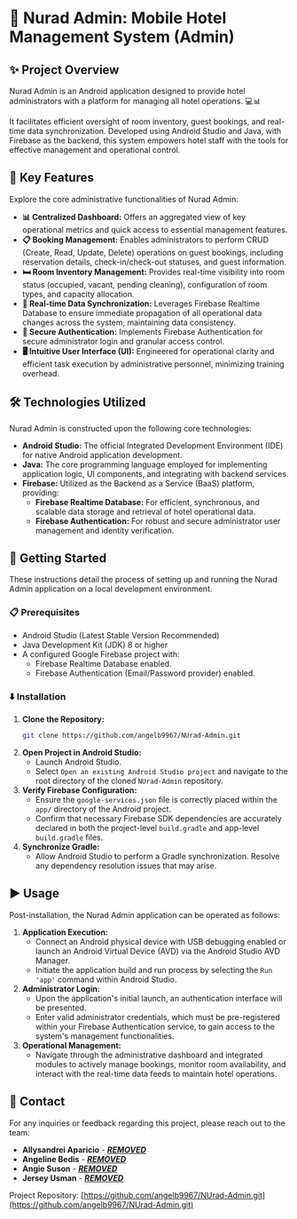 # 🏨 Nurad Admin: Mobile Hotel Management System (Admin)

## ✨ Project Overview

Nurad Admin is an Android application designed to provide hotel administrators with a platform for managing all  hotel operations. 💻📊 

It facilitates efficient oversight of room inventory, guest bookings, and real-time data synchronization. Developed using Android Studio and Java, with Firebase as the backend, this system empowers hotel staff with the tools for effective management and operational control.

## 🌟 Key Features

Explore the core administrative functionalities of Nurad Admin:

*   **📊 Centralized Dashboard:** Offers an aggregated view of key operational metrics and quick access to essential management features.
*   **📋 Booking Management:** Enables administrators to perform CRUD (Create, Read, Update, Delete) operations on guest bookings, including reservation details, check-in/check-out statuses, and guest information.
*   **🛏️ Room Inventory Management:** Provides real-time visibility into room status (occupied, vacant, pending cleaning), configuration of room types, and capacity allocation.
*   **🔄 Real-time Data Synchronization:** Leverages Firebase Realtime Database to ensure immediate propagation of all operational data changes across the system, maintaining data consistency.
*   **🔐 Secure Authentication:** Implements Firebase Authentication for secure administrator login and granular access control.
*   **🖥️ Intuitive User Interface (UI):** Engineered for operational clarity and efficient task execution by administrative personnel, minimizing training overhead.

## 🛠️ Technologies Utilized

Nurad Admin is constructed upon the following core technologies:

*   **Android Studio:** The official Integrated Development Environment (IDE) for native Android application development.
*   **Java:** The core programming language employed for implementing application logic, UI components, and integrating with backend services.
*   **Firebase:** Utilized as the Backend as a Service (BaaS) platform, providing:
    *   **Firebase Realtime Database:** For efficient, synchronous, and scalable data storage and retrieval of hotel operational data.
    *   **Firebase Authentication:** For robust and secure administrator user management and identity verification.

## 🚀 Getting Started

These instructions detail the process of setting up and running the Nurad Admin application on a local development environment.

### 📋 Prerequisites

*   Android Studio (Latest Stable Version Recommended)
*   Java Development Kit (JDK) 8 or higher
*   A configured Google Firebase project with:
    *   Firebase Realtime Database enabled.
    *   Firebase Authentication (Email/Password provider) enabled.

### ⬇️ Installation

1.  **Clone the Repository:**
    ```bash
    git clone https://github.com/angelb9967/NUrad-Admin.git
    ```
2.  **Open Project in Android Studio:**
    *   Launch Android Studio.
    *   Select `Open an existing Android Studio project` and navigate to the root directory of the cloned `NUrad-Admin` repository.
3.  **Verify Firebase Configuration:**
    *   Ensure the `google-services.json` file is correctly placed within the `app/` directory of the Android project.
    *   Confirm that necessary Firebase SDK dependencies are accurately declared in both the project-level `build.gradle` and app-level `build.gradle` files.
4.  **Synchronize Gradle:**
    *   Allow Android Studio to perform a Gradle synchronization. Resolve any dependency resolution issues that may arise.

## ▶️ Usage

Post-installation, the Nurad Admin application can be operated as follows:

1.  **Application Execution:**
    *   Connect an Android physical device with USB debugging enabled or launch an Android Virtual Device (AVD) via the Android Studio AVD Manager.
    *   Initiate the application build and run process by selecting the `Run 'app'` command within Android Studio.
2.  **Administrator Login:**
    *   Upon the application's initial launch, an authentication interface will be presented.
    *   Enter valid administrator credentials, which must be pre-registered within your Firebase Authentication service, to gain access to the system's management functionalities.
3.  **Operational Management:**
    *   Navigate through the administrative dashboard and integrated modules to actively manage bookings, monitor room availability, and interact with the real-time data feeds to maintain hotel operations.

## 📧 Contact

For any inquiries or feedback regarding this project, please reach out to the team:

*   **Allysandrei Aparicio** - [***REMOVED***](mailto:***REMOVED***)
*   **Angeline Bedis** - [***REMOVED***](mailto:***REMOVED***)
*   **Angie Suson** - [***REMOVED***](mailto:***REMOVED***)
*   **Jersey Usman** - [***REMOVED***](mailto:***REMOVED***)

Project Repository: [https://github.com/angelb9967/NUrad-Admin.git](https://github.com/angelb9967/NUrad-Admin.git)
